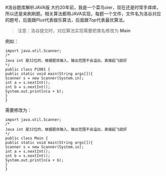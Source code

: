 #洛谷题库解析JAVA版
大约20年前，我是一个菜鸟oier，现在还是时常手痒痒，所以还是来刷刷题。相关算法都用JAVA实现，每题一个文件，文件名为洛谷对应的题号，后面跟*Plus*代表娱乐算法，后面跟*Top*代表最优算法。
> 注意：洛谷提交时，对应算法实现需要把类名修改为 **Main** 

例如：
```
import java.util.Scanner;
/*
Java int 是32位的，根据题目输入、输出范围不会溢出，直接起飞就好
*/
public class P1001 {
public static void main(String args[]){
Scanner s = new Scanner(System.in);
int a = s.nextInt();
int b = s.nextInt();
System.out.println(a + b);
}
}
```
需要修改为：
```
import java.util.Scanner;
/*
Java int 是32位的，根据题目输入、输出范围不会溢出，直接起飞就好
*/
public class Main {
public static void main(String args[]){
Scanner s = new Scanner(System.in);
int a = s.nextInt();
int b = s.nextInt();
System.out.println(a + b);
}
}
```